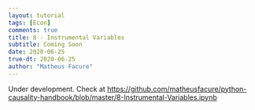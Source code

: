 ```yaml
---
layout: tutorial
tags: [Econ]
comments: true
title: 8 - Instrumental Variables
subtitle: Coming Soon
date: 2020-06-25
true-dt: 2020-06-25
author: "Matheus Facure"
---
```


Under development. Check at https://github.com/matheusfacure/python-causality-handbook/blob/master/8-Instrumental-Variables.ipynb
